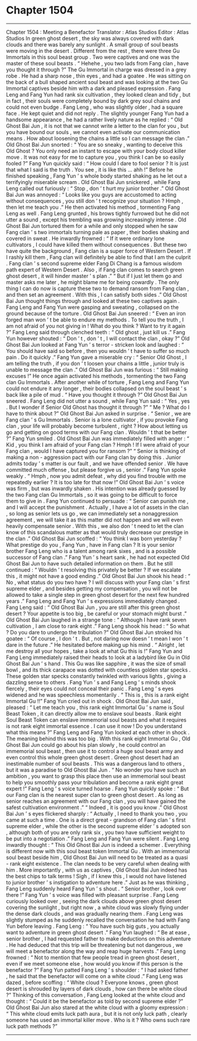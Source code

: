 
# Chapter 1504


---

Chapter 1504 : Meeting a Benefactor
Translator :
Atlas Studios
Editor :
Atlas Studios
In green ghost desert , the sky was always covered with dark clouds and there was barely any sunlight .
A small group of soul beasts were moving in the desert .
Different from the rest , there were three Gu Immortals in this soul beast group .
Two were captives and one was the master of these soul beasts .
“ Hehehe , you two lads from Fang clan , have you thought it through ?” The Gu Immortal in charge was dressed in a grey robe . He had a sharp nose , thin eyes , and had a goatee . He was sitting on the back of a bull shaped ancient soul beast and was looking at the two Gu Immortal captives beside him with a dark and pleased expression .
Fang Leng and Fang Yun had rank six cultivation , they looked clean and tidy , but in fact , their souls were completely bound by dark grey soul chains and could not even budge .
Fang Leng , who was slightly older , had a square face . He kept quiet and did not reply .
The slightly younger Fang Yun had a handsome appearance , he had a rather lively nature as he replied : “ Old Ghost Bai Jun , it is not that we cannot write a letter to the clan for you , but you have bound our souls , we cannot even activate our communication means . How about loosening the chains a little so I can message the clan .”
Old Ghost Bai Jun snorted : “ You are so sneaky , wanting to deceive this Old Ghost ? You only need an instant to escape with your body cloud killer move . It was not easy for me to capture you , you think I can be so easily fooled ?”
Fang Yun quickly said : “ How could I dare to fool senior ? It is just that what I said is the truth . You see , it is like this … ahh !”
Before he finished speaking , Fang Yun ’ s whole body started shaking as he let out a terrifyingly miserable scream .
Old Ghost Bai Jun snickered , while Fang Leng called out furiously : “ Stop , don ’ t hurt my junior brother .”
Old Ghost Bai Jun was annoyed : “ Looks like you guys are accustomed to acting without consequences , you still don ’ t recognize your situation ? Hmph , then let me teach you .”
He then activated his method , tormenting Fang Leng as well .
Fang Leng grunted , his brows tightly furrowed but he did not utter a sound , except his trembling was growing increasingly intense .
Old Ghost Bai Jun tortured them for a while and only stopped when he saw Fang clan ’ s two immortals turning pale as paper , their bodies shaking and covered in sweat .
He inwardly frowned : “ If it were ordinary lone cultivators , I could have killed them without consequences . But these two have quite the background , Fang clan is a super force of Western Desert . If I rashly kill them , Fang clan will definitely be able to find that I am the culprit . Fang clan ’ s second supreme elder Fang Di Chang is a famous wisdom path expert of Western Desert . Also , if Fang clan comes to search green ghost desert , it will hinder master ’ s plan .”
“ But if I just let them go and master asks me later , he might blame me for being cowardly . The only thing I can do now is capture these two to demand ransom from Fang clan , and then set an agreement . With this , I can satisfy both sides .”
Old Ghost Bai Jun thought things through and looked at these two captives again .
Fang Leng and Fang Yun were gasping and sweating , collapsed on the ground because of the torture .
Old Ghost Bai Jun sneered : “ Even an iron forged man won ’ t be able to endure my methods . To tell you the truth , I am not afraid of you not giving in ! What do you think ? Want to try it again ?”
Fang Leng said through clenched teeth : “ Old ghost , just kill us .”
Fang Yun however shouted : “ Don ’ t , don ’ t , I will contact the clan , okay ?”
Old Ghost Bai Jun looked at Fang Yun ’ s terror - stricken look and laughed : “ You should have said so before , then you wouldn ’ t have to suffer so much pain . Do it quickly .”
Fang Yun gave a miserable cry : “ Senior Old Ghost , I am telling the truth , if you don ’ t loosen your chains a little , junior truly is unable to message the clan .”
Old Ghost Bai Jun was furious : “ Still making excuses !”
He once again activated his methods , tormenting the two Fang clan Gu Immortals .
After another while of torture , Fang Leng and Fang Yun could not endure it any longer , their bodies collapsed on the soul beast ’ s back like a pile of mud .
“ Have you thought it through ?” Old Ghost Bai Jun sneered .
Fang Leng did not utter a sound , while Fang Yun said : “ Yes , yes . But I wonder if Senior Old Ghost has thought it through ?”
“ Me ? What do I have to think about ?” Old Ghost Bai Jun asked in surprise .
“ Senior , we are Fang clan ’ s Gu Immortals . Senior is a lone cultivator , if you provoke Fang clan , your life will probably become turbulent , right ? How about letting us go and getting on good terms with our Fang clan . Wouldn ’ t that be better ?” Fang Yun smiled .
Old Ghost Bai Jun was immediately filled with anger : “ Kid , you think I am afraid of your Fang clan ? Hmph ! If I were afraid of your Fang clan , would I have captured you for ransom ?”
“ Senior is thinking of making a non - aggression pact with our Fang clan by doing this . Junior admits today ’ s matter is our fault , and we have offended senior . We have committed much offense , but please forgive us , senior .” Fang Yun spoke weakly .
“ Hmph , now you admit defeat , why did you find trouble with me repeatedly earlier ? It is too late for that now !” Old Ghost Bai Jun ’ s voice was firm , but was inwardly shaken .
His intention was already guessed by the two Fang clan Gu Immortals , so it was going to be difficult to force them to give in .
Fang Yun continued to persuade : “ Senior can punish me , and I will accept the punishment . Actually , I have a lot of assets in the clan , so long as senior lets us go , we can immediately set a nonaggression agreement , we will take it as this matter did not happen and we will even heavily compensate senior . With this , we also don ’ t need to let the clan know of this scandalous matter as that would truly decrease our prestige in the clan .”
Old Ghost Bai Jun scoffed : “ You think I was born yesterday ? What prestige do you , Fang Yun , have in Fang clan ? It is your senior brother Fang Leng who is a talent among rank sixes , and is a possible successor of Fang clan .”
Fang Yun ’ s heart sank , he had not expected Old Ghost Bai Jun to have such detailed information on them .
But he still continued : “ Wouldn ’ t resolving this privately be better ? If we escalate this , it might not have a good ending .”
Old Ghost Bai Jun shook his head : “ No , what status do you two have ? I will discuss with your Fang clan ’ s first supreme elder , and besides getting my compensation , you will not be allowed to take a single step in green ghost desert for the next few hundred years .”
Fang Leng and Fang Yun ’ s expressions immediately changed .
Fang Leng said : “ Old Ghost Bai Jun , you are still after this green ghost desert ? Your appetite is too big , be careful or your stomach might burst .”
Old Ghost Bai Jun laughed in a strange tone : “ Although I have rank seven cultivation , I am close to rank eight .”
Fang Leng shook his head : “ So what ? Do you dare to undergo the tribulation ?”
Old Ghost Bai Jun stroked his goatee : “ Of course , I don ’ t . But , not daring now doesn ’ t mean I won ’ t dare in the future .”
He hesitated before making up his mind .
“ Alright , let me destroy all your hopes , take a look at what Gu this is !”
Fang Yun and Fang Leng immediately raised their heads to look at a ladybird like Gu in Old Ghost Bai Jun ’ s hand .
This Gu was like sapphire , it was the size of small bowl , and its thick carapace was dotted with countless golden star specks . These golden star specks constantly twinkled with various lights , giving a dazzling sense to others .
Fang Yun ’ s and Fang Leng ’ s minds shook fiercely , their eyes could not conceal their panic .
Fang Leng ’ s eyes widened and he was speechless momentarily .
“ This is , this is a rank eight Immortal Gu !!” Fang Yun cried out in shock .
Old Ghost Bai Jun said , pleased : “ Let me teach you , this rank eight Immortal Gu ’ s name is Soul Beast Token , it can directly allow me to enslave soul beasts . Rank eight Soul Beast Token can enslave immemorial soul beasts and what it requires is not rank eight immortal essence . I can use it now ! Do you understand what this means ?”
Fang Leng and Fang Yun looked at each other in shock .
The meaning behind this was too big .
With this rank eight Immortal Gu , Old Ghost Bai Jun could go about his plan slowly , he could control an immemorial soul beast , then use it to control a huge soul beast army and even control this whole green ghost desert .
Green ghost desert had an inestimable number of soul beasts . This was a dangerous land to others , but it was a paradise to Old Ghost Bai Jun .
“ No wonder you have such an ambition , you want to grasp this place then use an immemorial soul beast to help you smoothly pass your tribulation and become a rank eight great expert !” Fang Leng ’ s voice turned hoarse .
Fang Yun quickly spoke : “ But our Fang clan is the nearest super clan to green ghost desert . As long as senior reaches an agreement with our Fang clan , you will have gained the safest cultivation environment .”
“ Indeed , it is good you know .” Old Ghost Bai Jun ’ s eyes flickered sharply : “ Actually , I need to thank you two , you came at such a time . One is a direct great - grandson of Fang clan ’ s first supreme elder , while the other is the second supreme elder ’ s adopted son , although both of you are only rank six , you two have sufficient weight to be put into a negotiation .”
Fang Leng and Fang Yun were silent .
Fang Leng inwardly thought : “ This Old Ghost Bai Jun is indeed a schemer . Everything is different now with this soul beast token Immortal Gu . With an immemorial soul beast beside him , Old Ghost Bai Jun will need to be treated as a quasi - rank eight existence . The clan needs to be very careful when dealing with him . More importantly , with us as captives , Old Ghost Bai Jun indeed has the best chips to talk terms ! Sigh , if I knew this , I would not have listened to junior brother ’ s instigation to adventure here .”
Just as he was thinking , Fang Leng suddenly heard Fang Yun ’ s shout .
“ Senior brother , look over there !” Fang Yun ’ s voice was filled with pleasant surprise .
Fang Leng curiously looked over , seeing the dark clouds above green ghost desert covering the sunlight , but right now , a white cloud was slowly flying under the dense dark clouds , and was gradually nearing them .
Fang Leng was slightly stumped as he suddenly recalled the conversation he had with Fang Yun before leaving .
Fang Leng : “ You have such big guts , you actually want to adventure in green ghost desert .”
Fang Yun laughed : “ Be at ease , senior brother , I had requested father to make deductions on this adventure . He had deduced that this trip will be threatening but not dangerous , we will meet a benefactor along the way and reap huge harvests .”
Fang Leng frowned : “ Not to mention that few people tread in green ghost desert , even if we meet someone else , how would you know if this person is the benefactor ?”
Fang Yun patted Fang Leng ’ s shoulder : “ I had asked father , he said that the benefactor will come on a white cloud .”
Fang Leng was dazed , before scoffing : “ White cloud ? Everyone knows , green ghost desert is shrouded by layers of dark clouds , how can there be white cloud ?”
Thinking of this conversation , Fang Leng looked at the white cloud and thought : “ Could it be the benefactor as told by second supreme elder ?”
Old Ghost Bai Jun also stared at the white cloud with a gloomy expression : “ This white cloud emits luck path aura , but it is not only luck path , clearly someone has used an immortal killer move . Who is it ? Who owns such rare luck path methods ?”

---

